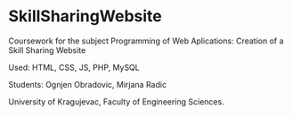 # SkillSharingWebsite

Coursework for the subject Programming of Web Aplications:
Creation of a Skill Sharing Website 

Used: HTML, CSS, JS, PHP, MySQL

Students: 
Ognjen Obradovic,
Mirjana Radic

University of Kragujevac, Faculty of Engineering Sciences.

